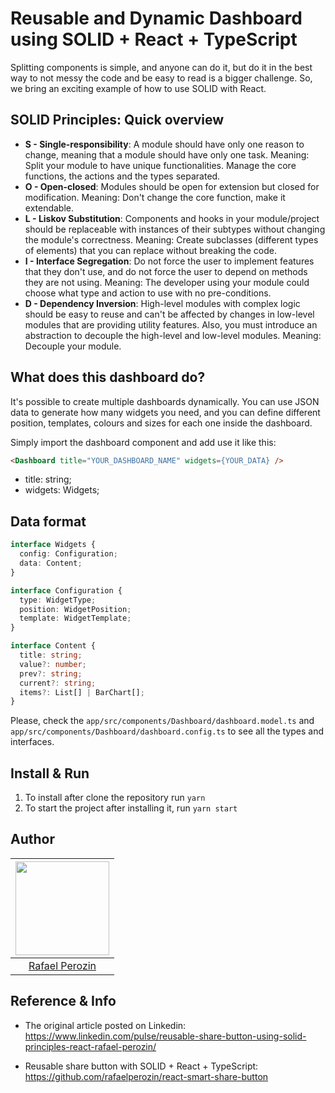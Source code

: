 # Reusable and Dynamic Dashboard using SOLID + React + TypeScript

Splitting components is simple, and anyone can do it, but do it in the best way to not messy the code and be easy to read is a bigger challenge. So, we bring an exciting example of how to use SOLID with React.

## SOLID Principles: Quick overview

- **S - Single-responsibility**: A module should have only one reason to change, meaning that a module should have only one task. Meaning: Split your module to have unique functionalities. Manage the core functions, the actions and the types separated.
- **O - Open-closed**: Modules should be open for extension but closed for modification. Meaning: Don't change the core function, make it extendable.
- **L - Liskov Substitution**: Components and hooks in your module/project should be replaceable with instances of their subtypes without changing the module's correctness. Meaning: Create subclasses (different types of elements) that you can replace without breaking the code.
- **I - Interface Segregation**: Do not force the user to implement features that they don't use, and do not force the user to depend on methods they are not using. Meaning: The developer using your module could choose what type and action to use with no pre-conditions.
- **D - Dependency Inversion**: High-level modules with complex logic should be easy to reuse and can't be affected by changes in low-level modules that are providing utility features. Also, you must introduce an abstraction to decouple the high-level and low-level modules. Meaning: Decouple your module.


## What does this dashboard do?

It's possible to create multiple dashboards dynamically. You can use JSON data to generate how many widgets you need, and you can define different position, templates, colours and sizes for each one inside the dashboard.

Simply import the dashboard component and add use it like this:
```HTML
<Dashboard title="YOUR_DASHBOARD_NAME" widgets={YOUR_DATA} />
```
- title: string;
- widgets: Widgets;

## Data format

```typescript
interface Widgets {
  config: Configuration;
  data: Content;
}
```
```typescript
interface Configuration {
  type: WidgetType;
  position: WidgetPosition;
  template: WidgetTemplate;
}
```
```typescript
interface Content {
  title: string;
  value?: number;
  prev?: string;
  current?: string;
  items?: List[] | BarChart[];
}
```
Please, check the `app/src/components/Dashboard/dashboard.model.ts` and `app/src/components/Dashboard/dashboard.config.ts` to see all the types and interfaces.

## Install & Run

1. To install after clone the repository run `yarn`
2. To start the project after installing it, run `yarn start`

## Author

| [<img src="https://avatars.githubusercontent.com/u/35148593?v=4" width="150px;"/>](https://github.com/rafaelperozin) |
| :------------------------------------------------------------------------------------------------------------------: |
|                               [Rafael Perozin](https://linkedin.com/in/rafaelperozin)                                |


## Reference & Info

- The original article posted on Linkedin: https://www.linkedin.com/pulse/reusable-share-button-using-solid-principles-react-rafael-perozin/

- Reusable share button with SOLID + React + TypeScript: https://github.com/rafaelperozin/react-smart-share-button
